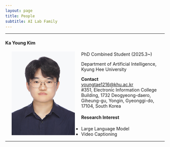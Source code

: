 ```yaml
---
layout: page
title: People 
subtitle: AI Lab Family
---
```


<hr>

#### Ka Young Kim
  
<img src="https://raw.githubusercontent.com/ailabkhu/ailabkhu.github.io/master/img/YoungtaeKim.JPG" width="200" height="265" align="left" hspace="20" />
PhD Combined Student (2025.3~)        

Department of Artificial Intelligence, Kyung Hee University         
            
**Contact**  
youngtae1216@khu.ac.kr                                     
#351, Electronic Information College Building, 1732 Deogyeong-daero, Giheung-gu, Yongin, Gyeonggi-do, 17104, South Korea  

#### Research Interest
* Large Language Model
* Video Captioning


<hr>

